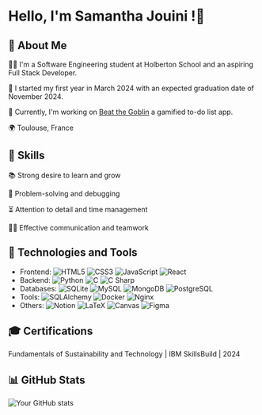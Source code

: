 # Hello, I'm Samantha Jouini !👋

## 🚀 About Me 
👨‍💻 I'm a Software Engineering student at Holberton School and an aspiring Full Stack Developer. 

📅 I started my first year in March 2024 with an expected graduation date of November 2024.

💭 Currently, I'm working on [Beat the Goblin](https://github.com/SamJouini/Beat_the_Goblin) a gamified to-do list app.

🌍 Toulouse, France

## 🧠 Skills
📚 Strong desire to learn and grow

🧩 Problem-solving and debugging

⏳ Attention to detail and time management

🤜🤛 Effective communication and teamwork

## 🔧 Technologies and Tools
- Frontend: ![HTML5](https://img.shields.io/badge/-HTML5-E34F26?style=flat-square&logo=html5&logoColor=white) ![CSS3](https://img.shields.io/badge/-CSS3-1572B6?style=flat-square&logo=css3) ![JavaScript](https://img.shields.io/badge/-JavaScript-F7DF1E?style=flat-square&logo=javascript&logoColor=black) ![React](https://img.shields.io/badge/React-61DAFB?style=flat-square&logo=react&logoColor=black)
- Backend: ![Python](https://img.shields.io/badge/-Python-3776AB?style=flat-square&logo=python&logoColor=white) ![C](https://img.shields.io/badge/-C-00599C?style=flat-square&logo=c&logoColor=white) ![C Sharp](https://img.shields.io/badge/-C%23-239120?style=flat-square&logo=c-sharp&logoColor=white)
- Databases: ![SQLite](https://img.shields.io/badge/SQLite-003B57?style=flat-square&logo=sqlite&logoColor=white)
 ![MySQL](https://img.shields.io/badge/-MySQL-4479A1?style=flat-square&logo=mysql&logoColor=white) ![MongoDB](https://img.shields.io/badge/MongoDB-%234ea94b.svg?style=flat-square&logo=mongodb&logoColor=white) ![PostgreSQL](https://img.shields.io/badge/PostgreSQL-316192?style=flat-square&logo=postgresql&logoColor=white) 
- Tools: ![SQLAlchemy](https://img.shields.io/badge/SQLAlchemy-3C873A?style=flat-square&logo=sqlalchemy&logoColor=white) ![Docker](https://img.shields.io/badge/Docker-2496ED?style=flat-square&logo=docker&logoColor=white) ![Nginx](https://img.shields.io/badge/nginx-%23009639.svg?style=flat-square&logo=nginx&logoColor=white)
- Others: ![Notion](https://img.shields.io/badge/Notion-%23000000.svg?style=flat-square&logo=notion&logoColor=white) ![LaTeX](https://img.shields.io/badge/LaTeX-008080?style=flat-square&logo=latex&logoColor=white) ![Canvas](https://img.shields.io/badge/Canvas-E05D44?style=flat-square&logo=canvas&logoColor=white) ![Figma](https://img.shields.io/badge/Figma-F24E1E?style=flat-square&logo=figma&logoColor=white) 

 ## 🎓 Certifications
Fundamentals of Sustainability and Technology | IBM SkillsBuild | 2024



## 📊 GitHub Stats
![Your GitHub stats](https://github-readme-stats.vercel.app/api?username=SamJouini&show_icons=true&bg_color=FFDAB9&title_color=FF8C00&text_color=8B4513&icon_color=FFA07A&border_color=FFE4B5)


